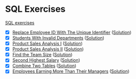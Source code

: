 # SQL Exercises

[SQL exercises](https://leetcode.com/problemset/database/)

- [x] [Replace Employee ID With The Unique Identifier](https://leetcode.com/problems/replace-employee-id-with-the-unique-identifier/) ([Solution](replace-employee-id-with-the-unique-identifier.sql))
- [x] [Students With Invalid Departments](https://leetcode.com/problems/students-with-invalid-departments/) ([Solution](students-with-invalid-departments.sql))
- [x] [Product Sales Analysis I](https://leetcode.com/problems/product-sales-analysis-i/) ([Solution](product-sales-analysis-i.sql))
- [x] [Product Sales Analysis II](https://leetcode.com/problems/product-sales-analysis-i/) ([Solution](product-sales-analysis-ii.sql))
- [x] [Find the Team Size](https://leetcode.com/problems/find-the-team-size/) ([Solution](find-the-team-size.sql))
- [x] [Second Highest Salary](https://leetcode.com/problems/second-highest-salary/) ([Solution](second-highest-salary.sql))
- [x] [Combine Two Tables](https://leetcode.com/problems/combine-two-tables/) ([Solution](combine-two-tables.sql))
- [x] [Employees Earning More Than Their Managers](https://leetcode.com/problems/employees-earning-more-than-their-managers/) ([Solution](employees-earning-more-than-their-managers.sql))